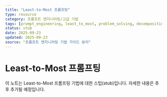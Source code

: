 ```yaml
---
title: "Least-to-Most 프롬프팅"
type: resource
category: 프롬프트 엔지니어링/고급 기법
tags: [prompt_engineering, least_to_most, problem_solving, decomposition]
status: stub
date: 2025-09-23
updated: 2025-09-23
source: "프롬프트 엔지니어링 기법 가이드 분리"
---
```


# Least-to-Most 프롬프팅

이 노트는 Least-to-Most 프롬프팅 기법에 대한 스텁(stub)입니다. 자세한 내용은 추후 추가될 예정입니다.